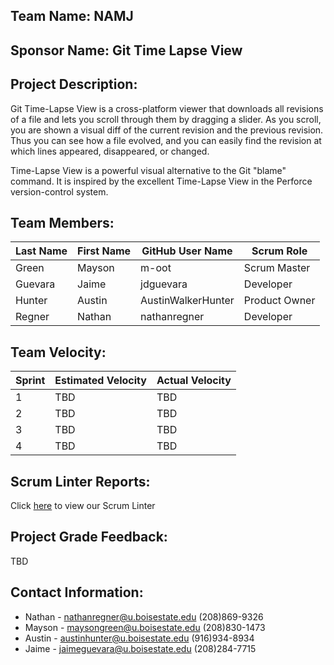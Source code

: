 ## Team Name: NAMJ

## Sponsor Name: Git Time Lapse View

## Project Description: 

Git Time-Lapse View is a cross-platform viewer that downloads all revisions of a file and lets you scroll through them by dragging a slider. As you scroll, you are shown a visual diff of the current revision and the previous revision. Thus you can see how a file evolved, and you can easily find the revision at which lines appeared, disappeared, or changed.

Time-Lapse View is a powerful visual alternative to the Git "blame" command. It is inspired by the excellent Time-Lapse View in the Perforce version-control system.

## Team Members:

Last Name       | First Name      | GitHub User Name     | Scrum Role
--------------- | --------------- | -------------------- | ---------------
Green           | Mayson          | m-oot                | Scrum Master
Guevara         | Jaime           | jdguevara            | Developer 
Hunter          | Austin          | AustinWalkerHunter   | Product Owner
Regner          | Nathan          | nathanregner         | Developer

## Team Velocity:

Sprint | Estimated Velocity | Actual Velocity
------ | ------------------ | ---------------
1      | TBD                | TBD
2      | TBD                | TBD
3      | TBD                | TBD
4      | TBD                | TBD

## Scrum Linter Reports:
Click [here](http://cs.boisestate.edu/~bdit/ScrumLinter/CS471F18ScrumLinterReports/CS471-F18-NAMJ_xp1NZtPb9F7lGFc02kX2ZFRquI9B0EykoEDGWTKo/) to view our Scrum Linter

## Project Grade Feedback:
TBD

## Contact Information:
* Nathan - <nathanregner@u.boisestate.edu>  (208)869-9326
* Mayson - <maysongreen@u.boisestate.edu>   (208)830-1473
* Austin - <austinhunter@u.boisestate.edu>  (916)934-8934
* Jaime  - <jaimeguevara@u.boisestate.edu>  (208)284-7715
